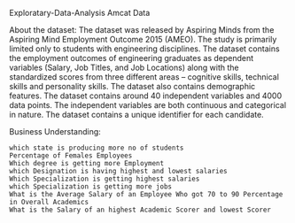 Exploratary-Data-Analysis
Amcat Data

About the dataset:
     The dataset was released by Aspiring Minds from the Aspiring Mind Employment Outcome 2015 (AMEO). The study is primarily limited only to students with engineering disciplines.
     The dataset contains the employment outcomes of engineering graduates as dependent variables (Salary, Job Titles, and Job Locations) along with the standardized scores from three different areas – cognitive skills, technical skills and personality skills.
     The dataset also contains demographic features. The dataset contains around 40 independent variables and 4000 data points. The independent variables are both continuous and categorical in nature. The dataset contains a unique identifier for each candidate.

Business Understanding:

    which state is producing more no of students
    Percentage of Females Employees
    Which degree is getting more Employment
    which Designation is having highest and lowest salaries
    Which Specialization is getting highest salaries
    which Specialization is getting more jobs
    What is the Average Salary of an Employee Who got 70 to 90 Percentage in Overall Academics
    What is the Salary of an highest Academic Scorer and lowest Scorer

